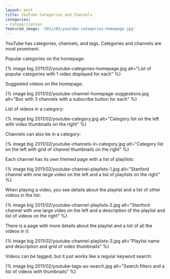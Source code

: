 ```yaml
---
layout: post
title: YouTube Categories and Channels
categories:
- Categorization
featured_image: '2011/02/youtube-categories-homepage.jpg'
---
```

YouTube has categories, channels, and tags. Categories and channels are most prominent.

Popular categories on the homepage:

{% image big 2011/02/youtube-categories-homepage.jpg alt="List of popular categories with 1 video displayed for each" %}

Suggested videos on the homepage:

{% image big 2011/02/youtube-channel-homepage-suggestions.jpg alt="Box with 3 channels with a subscribe button for each" %}

List of videos in a category:

{% image big 2011/02/youtube-category.jpg alt="Category list on the left with video thumbnails on the right" %}

Channels can also be in a category:

{% image big 2011/02/youtube-channels-in-category.jpg alt="Category list on the left with grid of channel thumbnails on the right" %}

Each channel has its own themed page with a list of playlists:

{% image big 2011/02/youtube-channel-playlists-1.jpg alt="Stanford channel with one large video on the left and a list of playlists on the right" %}

When playing a video, you see details about the playlist and a list of other videos in the list:

{% image big 2011/02/youtube-channel-playlists-2.jpg alt="Stanford channel with one large video on the left and a description of the playlist and list of videos on the right" %}

There is a page with more details about the playlist and a list of all the videos in it:

{% image big 2011/02/youtube-channel-playlists-3.jpg alt="Playlist name and description and grid of video thumbnails" %}

Videos can be tagged, but it just works like a regular keyword search:

{% image big 2011/02/youtube-tags-as-search.jpg alt="Search filters and a list of videos with thumbnails" %}